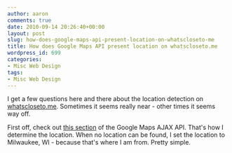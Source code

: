 ```yaml
---
author: aaron
comments: true
date: 2010-09-14 20:26:40+00:00
layout: post
slug: how-does-google-maps-api-present-location-on-whatscloseto-me
title: How does Google Maps API present location on whatscloseto.me
wordpress_id: 699
categories:
- Misc Web Design
tags:
- Misc Web Design
---
```


I get a few questions here and there about the location detection on [whatscloseto.me](http://whatscloseto.me).  Sometimes it seems really near - other times it seems way off.

First off, check out [this section](http://code.google.com/apis/ajax/documentation/#ClientLocation) of the Google Maps AJAX API.  That's how I determine the location.  When no location can be found, I set the location to Milwaukee, WI - because that's where I am from.  Pretty simple.
